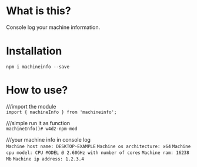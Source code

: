 # What is this?

Console log your machine information.

# Installation

`npm i machineinfo --save`

# How to use?

///import the module
<br>
`import { machineInfo } from 'machineinfo';`

///simple run it as function
<br>
`machineInfo()# w4d2-npm-mod`

///your machine info in console log
<br>
`Machine host name: DESKTOP-EXAMPLE`
`Machine os architecture: x64`
`Machine cpu model: CPU MODEL @ 2.60GHz with number of cores`
`Machine ram: 16238 Mb`
`Machine ip address: 1.2.3.4`

